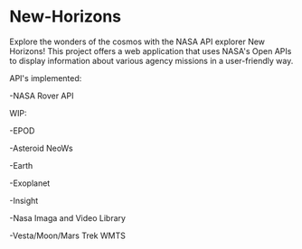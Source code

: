 # New-Horizons
Explore the wonders of the cosmos with the NASA API explorer New Horizons! This project offers a web application that uses NASA's Open APIs to display information about various agency missions in a user-friendly way.

API's implemented:

-NASA Rover API

WIP:

-EPOD

-Asteroid NeoWs

-Earth

-Exoplanet

-Insight

-Nasa Imaga and Video Library

-Vesta/Moon/Mars Trek WMTS

